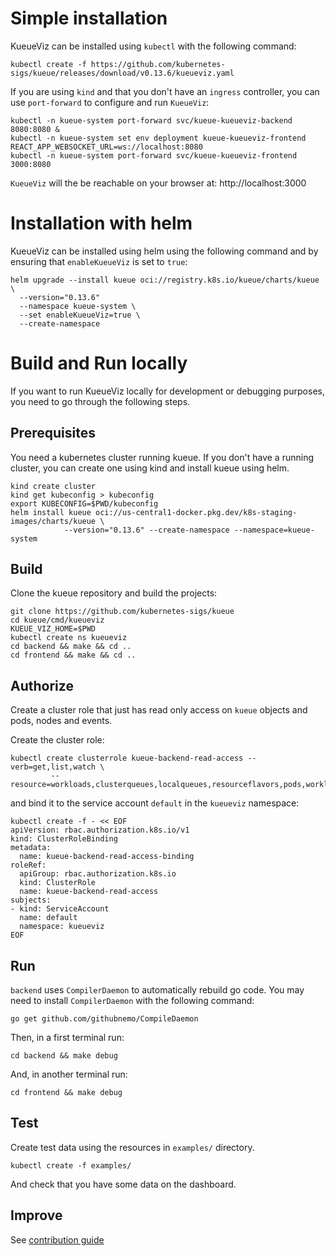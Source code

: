 # Simple installation

KueueViz can be installed using `kubectl` with the following command:

```
kubectl create -f https://github.com/kubernetes-sigs/kueue/releases/download/v0.13.6/kueueviz.yaml
```
If you are using `kind` and that you don't have an `ingress` controller, you can use `port-forward` to 
configure and run `KueueViz`:

```
kubectl -n kueue-system port-forward svc/kueue-kueueviz-backend 8080:8080 &
kubectl -n kueue-system set env deployment kueue-kueueviz-frontend REACT_APP_WEBSOCKET_URL=ws://localhost:8080
kubectl -n kueue-system port-forward svc/kueue-kueueviz-frontend 3000:8080
```

`KueueViz` will the be reachable on your browser at: http://localhost:3000

# Installation with helm

KueueViz can be installed using helm using the following command and 
by ensuring that `enableKueueViz` is set to `true`:

```
helm upgrade --install kueue oci://registry.k8s.io/kueue/charts/kueue \
  --version="0.13.6"
  --namespace kueue-system \
  --set enableKueueViz=true \
  --create-namespace
```


# Build and Run locally

If you want to run KueueViz locally for development or debugging purposes, you need to go
through the following steps.

## Prerequisites
You need a kubernetes cluster running kueue.
If you don't have a running cluster, you can create one using kind and install kueue using helm.

```
kind create cluster
kind get kubeconfig > kubeconfig
export KUBECONFIG=$PWD/kubeconfig
helm install kueue oci://us-central1-docker.pkg.dev/k8s-staging-images/charts/kueue \
            --version="0.13.6" --create-namespace --namespace=kueue-system
```

## Build
Clone the kueue repository and build the projects:

```
git clone https://github.com/kubernetes-sigs/kueue
cd kueue/cmd/kueueviz
KUEUE_VIZ_HOME=$PWD
kubectl create ns kueueviz
cd backend && make && cd ..
cd frontend && make && cd ..
```

## Authorize
Create a cluster role that just has read only access on
`kueue` objects and pods, nodes and events.

Create the cluster role:

```
kubectl create clusterrole kueue-backend-read-access --verb=get,list,watch \
         --resource=workloads,clusterqueues,localqueues,resourceflavors,pods,workloadpriorityclass,events,nodes
```

and bind it to the service account `default` in the `kueueviz` namespace:

```
kubectl create -f - << EOF
apiVersion: rbac.authorization.k8s.io/v1
kind: ClusterRoleBinding
metadata:
  name: kueue-backend-read-access-binding
roleRef:
  apiGroup: rbac.authorization.k8s.io
  kind: ClusterRole
  name: kueue-backend-read-access
subjects:
- kind: ServiceAccount
  name: default
  namespace: kueueviz
EOF
```
## Run

`backend` uses `CompilerDaemon` to automatically rebuild go code.
You may need to install `CompilerDaemon` with the following command:

```
go get github.com/githubnemo/CompileDaemon
```

Then, in a first terminal run:

```
cd backend && make debug
```

And, in another terminal run:

```
cd frontend && make debug
```

## Test
Create test data using the resources in `examples/` directory.

```
kubectl create -f examples/
```
And check that you have some data on the dashboard.

## Improve
See [contribution guide](CONTRIBUTING.md)



